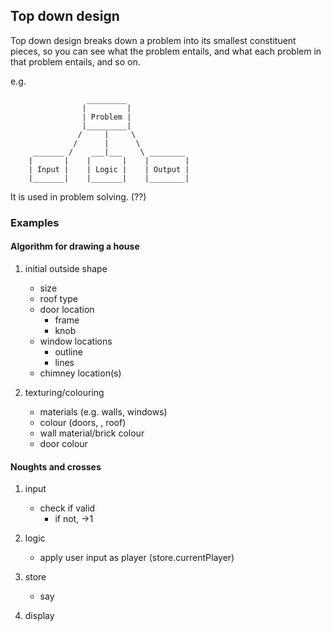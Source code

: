 Top down design
---------------

Top down design breaks down a problem into its smallest constituent pieces, so
you can see what the problem entails, and what each problem in that problem
entails, and so on.

e.g.

                     _________
                    |         |
                    | Problem |
                    |_________|
                   /     |     \
                  /      |      \
         _______ /    ___|___    \ ________
        |       |    |       |    |        |
        | Input |    | Logic |    | Output |
        |_______|    |_______|    |________|


It is used in problem solving. (??)


### Examples

#### Algorithm for drawing a house

1. initial outside shape
    - size
    - roof type
    - door location
        - frame
        - knob
    - window locations
        - outline
        - lines
    - chimney location(s)

2. texturing/colouring
    - materials (e.g. walls, windows)
    - colour (doors, , roof)
    - wall material/brick colour
    - door colour


#### Noughts and crosses

1. input
    - check if valid
        - if not, ->1

2. logic
    - apply user input as player (store.currentPlayer)

3. store
    - say 

4. display
